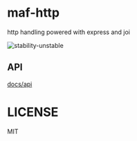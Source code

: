 # maf-http

http handling powered with express and joi

![stability-unstable](https://img.shields.io/badge/stability-unstable-yellow.svg)

## API

[docs/api](docs/api.md)

# LICENSE

MIT

